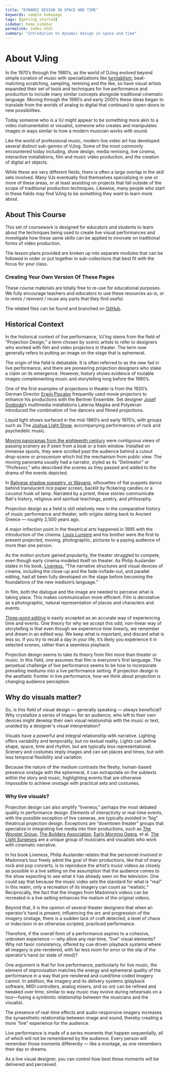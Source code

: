 ```yaml
---
title: "DYNAMIC DESIGN IN SPACE AND TIME"
keywords: sample homepage
tags: [getting_started]
sidebar: home_sidebar
permalink: index.html
summary: "Introdution to dynamic design in space and time"
---
```


# About VJing

In the 1970’s through the 1980’s, as the world of DJing evolved beyond simple curation of music with specializations like [turntablism](https://en.wikipedia.org/wiki/Turntablism), beat-matching scratching, sampling, remixing and the like, so have visual artists expanded their set of tools and techniques for live performance and production to include many similar concepts alongside traditional cinematic language. Moving through the 1990’s and early 2000’s these ideas began to translate from the worlds of analog to digital that continued to open doors to new possibilities.

Today someone who is a VJ might appear to be something more akin to a video instrumentalist or visualist, someone who creates and manipulates images in ways similar to how a modern musician works with sound.

Like the world of professional music, modern live video art has developed several distinct sub-genres of VJing. Some of the most commonly encountered today including, show design, media remixing, live cinema, interactive installations, film and music video production, and the creation of digital art objects.

While these are very different fields, there is often a large overlap in the skill sets involved. Many VJs eventually find themselves specializing in one or more of these areas, or at least assisting on projects that fall outside of the scope of traditional production techniques. Likewise, many people who start in these fields may find VJing to be something they want to learn more about.

## About This Course

This set of coursework is designed for educators and students to learn about the techniques being used to create live visual performances and investigate how these same skills can be applied to innovate on traditional forms of video production.

The lesson plans provided are broken up into separate modules that can be followed in order or put together in sub-collections that best fit with the focus for your class.

### Creating Your Own Version Of These Pages

These course materials are totally free to re-use for educational purposes. We fully encourage teachers and educators to use these resources as-is, or to remix / reinvent / reuse any parts that they find useful. 

The related files can be found and branched on [GitHub](https://github.com/vidvox/vvedu).

## Historical Context

In the historical context of live performance, VJ’ing stems from the field of “Projection Design,” a term chosen by scenic artists to refer to designers who worked with film and video projectors in theater. The term now generally refers to putting an image on the stage that is ephemeral.

The origin of the field is debatable. It is often referred to as the new fad in live performance, and there are pioneering projection designers who stake a claim on its emergence. However, history shows evidence of mutable images complementing music and storytelling long before the 1980’s.

One of the first examples of projections in theater is from the 1920’s. German Director [Erwin Piscator](https://en.wikipedia.org/wiki/Erwin_Piscator) frequently used movie projectors to enhance his productions with the Berliner Ensemble. Set designer [Josef Svoboda](https://en.wikipedia.org/wiki/Josef_Svoboda)’s multimedia installations Laterna Magika and Polyekran introduced the combination of live dancers and filmed projections.

Liquid light shows surfaced in the mid-1960’s and early 1970’s, with groups such as The [Joshua Light Show](http://www.joshualightshow.com/), accompanying performances of rock and psychedelic music. 

[Moving panoramas from the eighteenth century](http://www.open.edu/openlearn/history-the-arts/visual-art/virtual-reality-19th-century-style-the-history-the-panorama-and-balloon-view) were contiguous views of passing scenery as if seen from a boat or a train window. Installed on immense spools, they were scrolled past the audience behind a cutout drop-scene or proscenium which hid the mechanism from public view. The moving panorama usually had a narrator, styled as its “Delineator” or “Professor,” who described the scenes as they passed and added to the drama of the events depicted. 

In [Balinese shadow puppetry, or Wayang](https://en.wikipedia.org/wiki/Wayang), silhouettes of flat puppets dance behind translucent rice paper screen, backlit by flickering candles or a coconut husk oil lamp. Narrated by a priest, these stories communicate Bali's history, religious and spiritual teachings, poetry, and philosophy.

Projection design as a field is still relatively new in the comparative history of music performance and theater, with origins dating back to Ancient Greece — roughly 2,500 years ago.

A major inflection point in the theatrical arts happened in 1895 with the introduction of the cinema. [Louis Lumiere](https://en.wikipedia.org/wiki/Auguste_and_Louis_Lumi%C3%A8re) and his brother were the first to present projected, moving, photographic, pictures to a paying audience of more than one person. 

As the motion picture gained popularity, the theater struggled to compete, even though early cinema modeled itself on theater. As Philip Auslander states in his book, [Liveness](https://www.amazon.com/Liveness-Performance-Mediatized-Philip-Auslander/dp/0415773539), “The narrative structures and visual devices of cinema, including the close-up and the fade-in/fade-out, and parallel editing, had all been fully developed on the stage before becoming the foundations of the new medium’s language.” 

In film, both the dialogue and the image are needed to perceive what is taking place. This makes communication more efficient. Film is denotative as a photographic, natural representation of places and characters and events. 

[Three-point editing](https://wolfcrow.com/blog/what-is-three-point-editing-and-four-point-editing/) is easily accepted as an accurate way of experiencing time and events. One theory for why we accept this odd, non-linear way of storytelling is that even though we experience time linearly, we remember and dream in an edited way. We keep what is important, and discard what is less so. If you try to recall a day in your life, it’s likely you experience it in selected scenes, rather than a seamless playback.

Projection design seems to take its theory from film more than theater or music. In this field, one assumes that film is everyone's first language. The perpetual challenge of live performance seems to be how to incorporate prevailing mediums into a live performance setting. If projection design is the aesthetic frontier in live performance, how we think about projection is changing audience perception.


## Why do visuals matter? 

So, is this field of visual design — generally speaking — always beneficial? Why crystallize a series of images for an audience, who left to their own devices might develop their own visual relationship with the music or text, unaided by a designer's visual interpretation?

Visuals have a powerful and integral relationship with narrative. Lighting offers variability and temporality, but no textual reality. Lights can define shape, space, time and rhythm, but are typically less representational. Scenery and costumes imply images and can set places and times, but with less temporal flexibility and variation.

Because the nature of the medium contrasts the fleshy, human-based presence onstage with the ephemeral, it can extrapolate on the subtexts within the story and music, highlighting events that are otherwise impossible to achieve onstage with practical sets and costumes.


### Why live visuals? 

Projection design can also amplify “liveness,” perhaps the most debated quality in performance design. Elements of interactivity or real-time events, with the possible exception of live cameras, are typically avoided in “big” theatrical projection design. Exceptions are “downtown theater” groups that specialize in integrating live media into their productions, such as [The Wooster Group](https://thewoostergroup.org/blog/), [The Builders Association](https://www.thebuildersassociation.org/), [Early Morning Opera](http://earlymorningopera.com/wp/about/), et al. [The Light Surgeons](http://www.lightsurgeons.com/) are a unique group of musicians and visualists who work with cinematic narrative.

In his book Liveness, Philip Auslander relates that the personnel involved in Madonna’s tour freely admit the goal of their productions, like that of many rock and pop concerts, is to reproduce the artist’s music videos as closely as possible in a live setting on the assumption that the audience comes to the show expecting to see what it has already seen on the television. One could say that because the music video sets the standard for what is “real” in this realm, only a recreation of its imagery can count as “realistic.” Reciprocally, the fact that the images from Madonna’s videos can be recreated in a live setting enhances the realism of the original videos.

Beyond that, it is the opinion of several theater designers that when an operator’s hand is present, influencing the arc and progression of the imagery onstage, there is a sudden lack of craft detected; a level of chaos or indecision in an otherwise scripted, practiced performance.

Therefore, if the overall form of a performance aspires to a cohesive, unbroken experience — why allow any real-time, “live” visual elements? Why not favor consistency, offered by cue driven playback systems where all imagery is pre-rendered, with far less room for error or the slip of the operator’s hand (or state of mind)?

One argument is that for live performance, particularly for live music, the element of improvisation matches the energy and ephemeral quality of the performance in a way that pre-rendered and cued/time coded imagery cannot. In addition, the imagery and its delivery systems (playback software, MIDI controllers, analog mixers, and so on) can be refined and tweaked over time, similar to way music may evolve during rehearsals on a tour—fusing a symbiotic relationship between the musicians and the visualist.

The presence of real-time effects and audio-responsive imagery increases the synaesthetic relationship between image and sound, thereby creating a more “live” experience for the audience.

Live performance is made of a series moments that happen sequentially, all of which will not be remembered by the audience. Every person will remember those moments differently — like a montage, as one remembers their day or dreams. 

As a live visual designer, you can control how best those moments will be delivered and perceived. 